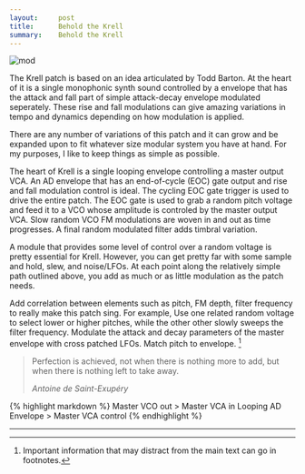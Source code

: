 ```yaml
---
layout:     post
title:      Behold the Krell
summary:    Behold the Krell
---
```

<img src="{{ site.baseurl }}/images/mod1.jpg" alt="mod" class="avatar" />

The Krell patch is based on an idea articulated by Todd Barton. At the heart of it is a single monophonic synth sound controlled by a envelope that has the attack and fall part of simple attack-decay envelope modulated seperately. These rise and fall modulations can give amazing variations in tempo and dynamics depending on how modulation is applied.

There are any number of variations of this patch and it can grow and be expanded upon to fit whatever size modular system you have at hand. For my purposes, I like to keep things as simple as possible.

The heart of Krell is a single looping envelope controlling a master output VCA. An AD envelope that has an end-of-cycle (EOC) gate output and rise and fall modulation control is ideal. The cycling EOC gate trigger is used to drive the entire patch. The EOC gate is used to grab a random pitch voltage and feed it to a VCO whose amplitude is controled by the master output VCA. Slow random VCO FM modulations are woven in and out as time progresses. A final random modulated filter adds timbral variation. 

A module that provides some level of control over a random voltage is pretty essential for Krell. However, you can get pretty far with some sample and hold, slew, and noise/LFOs. At each point along the relatively simple path outlined above, you add as much or as little modulation as the patch needs.

Add correlation between elements such as pitch, FM depth, filter frequency to really make this patch sing. For example, Use one related random voltage to select lower or higher pitches, while the other other slowly sweeps the filter frequency. Modulate the attack and decay parameters of the master envelope with cross patched  LFOs. Match pitch to envelope. [^1]

<blockquote>
  <p>
    Perfection is achieved, not when there is nothing more to add, but when there is nothing left to take away.
  </p>
  <footer><cite title="Antoine de Saint-Exupéry">Antoine de Saint-Exupéry</cite></footer>
</blockquote>

{% highlight markdown %}
Master VCO out > Master VCA in
Looping AD Envelope > Master VCA control
{% endhighlight %}


---
[^1]: Important information that may distract from the main text can go in footnotes.